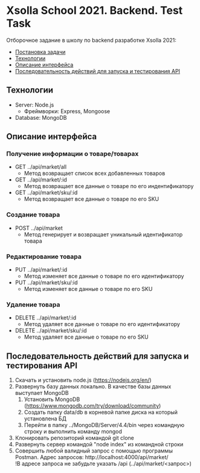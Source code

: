 # Xsolla School 2021. Backend. Test Task

Отборочное задание в школу по backend разработке Xsolla 2021: 
  - [Постановка задачи](https://github.com/xsolla/xsolla-school-backend-2021/blob/main/README.md)
  - [Технологии](#технологии)
  - [Описание интерфейса](#описание-интерфейса)
  - [Последовательность действий для запуска и тестирования API](#последовательность-действий-для-запуска-и-тестирования-api)


## Технологии
  - Server: Node.js
    - Фреймворки: Express, Mongoose
  - Database: MongoDB

## Описание интерфейса

### Получение информации о товаре/товарах
- GET ../api/market/all 
  - Метод возвращает список всех добавленных товаров
- GET ../api/market/:id 
  - Метод возвращает все данные о товаре по его индентификатору
- GET ../api/market/sku/:id 
  - Метод возвращает все данные о товаре по его SKU

### Создание товара
- POST ../api/market 
  - Метод генерирует и возвращает уникальный идентификатор товара

### Редактирование товара
- PUT ../api/market/:id 
  - Метод изменяет все данные о товаре по его идентификатору
- PUT ../api/market/sku/:id 
  - Метод изменяет все данные о товаре по его SKU

### Удаление товара
- DELETE ../api/market/:id 
  - Метод удаляет все данные о товаре по его идентификатору
- DELETE ../api/market/sku/:id 
  - Метод удаляет все данные о товаре по его SKU


## Последовательность действий для запуска и тестирования API
1. Скачать и установить node.js (https://nodejs.org/en/)
2. Развернуть базу данных локально. В качестве базы данных выступает MongoDB
    1. Установить MongoDB (https://www.mongodb.com/try/download/community) 
    2. Cоздать папку data/db в корневой папке диска на который установлена БД
    3. Перейти в папку ../MongoDB/Server/4.4/bin через командную строку и выполнить команду mongod
3. Клонировать репозиторий командой git clone
4. Развернуть сервер командой "node index" из командной строки
5. Совершить любой валидный запрос с помощью программы Postman. Адрес запросов: http://localhost:4000/api/market/  
!В адресе запроса не забудьте указать /api (../api/market/<запрос>)

